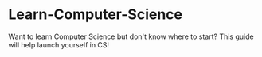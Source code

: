 # Learn-Computer-Science
Want to learn Computer Science but don't know where to start? This guide will help launch yourself in CS!
